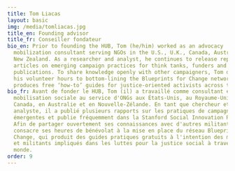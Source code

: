 ```yaml
---
title: Tom Liacas
layout: basic
img: /media/tomliacas.jpg
title_en: Founding advisor
title_fr: Conseiller fondateur
bio_en: Prior to founding the HUB, Tom (he/him) worked as an advocacy
  mobilization consultant serving NGOs in the U.S., U.K., Canada, Australia and
  New Zealand. As a researcher and analyst, he continues to release reports and
  articles on emerging campaign practices for think tanks, funders and global
  publications. To share knowledge openly with other campaigners, Tom devotes
  his volunteer hours to bottom-lining the Blueprints for Change network, which
  produces free ‘how-to’ guides for justice-oriented activists across the world.
bio_fr: Avant de fonder le HUB, Tom (il) a travaillé comme consultant en
  mobilisation sociale au service d'ONGs aux États-Unis, au Royaume-Uni, au
  Canada, en Australie et en Nouvelle-Zélande. En tant que chercheur et
  analyste, il a publié plusieurs rapports sur les pratiques de campagne
  émergentes et publie fréquemment dans la Stanford Social Innovation Review.
  Afin de partager ouvertement ses connaissances avec d'autres militant.e.s, Tom
  consacre ses heures de bénévolat à la mise en place du réseau Blueprints for
  Change, qui produit des guides pratiques gratuits à l'intention des militantes
  et militants impliqués dans les luttes pour la justice social à travers le
  monde.
order: 9
---
```

